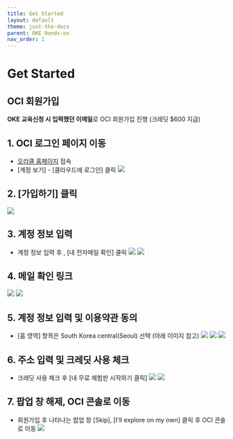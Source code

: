 ```yaml
---
title: Get Started
layout: default
theme: just-the-docs
parent: OKE Hands-on
nav_order: 1
---
```


# Get Started

## OCI 회원가입
**OKE 교육신청 시 입력했던 이메일**로 OCI 회원가입 진행 (크레딧 $600 지급)

## 1. OCI 로그인 페이지 이동
- [오라클 홈페이지](https://www.oracle.com/kr/index.html) 접속
- [계정 보기] - [클라우드에 로그인] 클릭
![](2023-06-05-15-44-05.png)

## 2. [가입하기] 클릭
![](2023-06-05-15-45-33.png)

## 3. 계정 정보 입력
- 계정 정보 입력 후 , [내 전자메일 확인] 클릭
![](2023-06-05-15-46-01.png)
![](2023-06-05-15-46-05.png)

## 4. 메일 확인 링크
![](2023-06-05-15-46-19.png)
![](2023-06-05-15-46-23.png)

## 5. 계정 정보 입력 및 이용약관 동의
- [홈 영역] 항목은 South Korea central(Seoul) 선택 (아래 이미지 참고)
![](2023-06-05-15-46-38.png)
![](2023-06-05-15-46-44.png)
![](2023-06-05-15-48-23.png)

## 6. 주소 입력 및 크레딧 사용 체크
- 크레딧 사용 체크 후 [내 무료 체험판 시작하기 클릭]
![](2023-06-05-15-48-55.png)
![](2023-06-05-15-49-39.png)

## 7. 팝업 창 해제, OCI 콘솔로 이동
- 회원가입 후 나타나는 팝업 창 [Skip], [I'll explore on my own] 클릭 후 OCI 콘솔로 이동
![](2023-06-05-16-05-00.png)